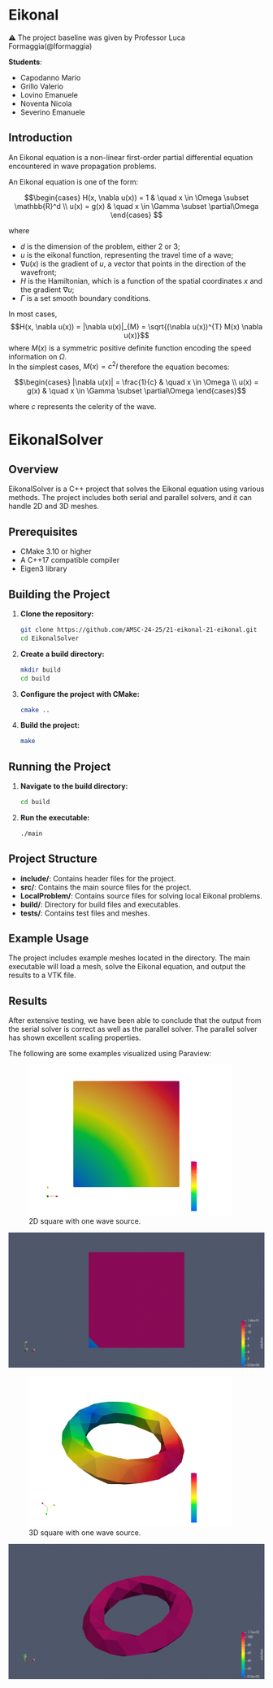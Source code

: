 # Eikonal

**⚠️** The project baseline was given by Professor Luca Formaggia(@lformaggia)

**Students**:
- Capodanno Mario
- Grillo Valerio
- Lovino Emanuele
- Noventa Nicola
- Severino Emanuele

## Introduction
An Eikonal equation is a non-linear first-order partial differential equation 
encountered in wave propagation problems. <br>

An Eikonal equation is one of the form:

$$\begin{cases} 
H(x, \nabla u(x)) = 1 & \quad x \in \Omega \subset \mathbb{R}^d \\  
u(x) = g(x) & \quad x \in \Gamma \subset \partial\Omega 
\end{cases} $$

where 
- $d$ is the dimension of the problem, either 2 or 3;
- $u$ is the eikonal function, representing the travel time of a wave;
- $\nabla u(x)$ is the gradient of $u$, a vector that points in the direction of the wavefront;
- $H$ is the Hamiltonian, which is a function of the spatial coordinates $x$ and the gradient $\nabla u$;
- $\Gamma$ is a set smooth boundary conditions.

In most cases, 
$$H(x, \nabla u(x)) = |\nabla u(x)|_{M} = \sqrt{(\nabla u(x))^{T} M(x) \nabla u(x)}$$
where $M(x)$ is a symmetric positive definite function encoding the speed information on $\Omega$. <br> 
In the simplest cases, $M(x) = c^2 I$ therefore the equation becomes:

$$\begin{cases}
|\nabla u(x)| = \frac{1}{c} & \quad x \in \Omega \\  
u(x) = g(x) & \quad x \in \Gamma \subset \partial\Omega
\end{cases}$$

where $c$ represents the celerity of the wave.



# EikonalSolver

## Overview

EikonalSolver is a C++ project that solves the Eikonal equation using various methods. The project includes both serial and parallel solvers, and it can handle 2D and 3D meshes.

## Prerequisites

- CMake 3.10 or higher
- A C++17 compatible compiler
- Eigen3 library

## Building the Project

1. **Clone the repository:**

    ```sh
    git clone https://github.com/AMSC-24-25/21-eikonal-21-eikonal.git
    cd EikonalSolver
    ```

2. **Create a build directory:**

    ```sh
    mkdir build
    cd build
    ```

3. **Configure the project with CMake:**

    ```sh
    cmake ..
    ```

4. **Build the project:**

    ```sh
    make
    ```

## Running the Project

1. **Navigate to the build directory:**

    ```sh
    cd build
    ```

2. **Run the executable:**

    ```sh
    ./main
    ```

## Project Structure

- **include/**: Contains header files for the project.
- **src/**: Contains the main source files for the project.
- **LocalProblem/**: Contains source files for solving local Eikonal problems.
- **build/**: Directory for build files and executables.
- **tests/**: Contains test files and meshes.

## Example Usage

The project includes example meshes located in the  directory. The main executable will load a mesh, solve the Eikonal equation, and output the results to a VTK file.

## Results
After extensive testing, we have been able to conclude that the output from the serial solver is correct as well as the
parallel solver. The parallel solver has shown excellent scaling properties. <br>

The following are some examples visualized using Paraview:
<figure>
    <img src="images/solution2D.png" width="400"
         alt="Square, one source">
    <figcaption>2D square with one wave source.</figcaption>
</figure>

![2D Animation](images/animation2D.gif)

<figure>
    <img src="images/solution3D.png" width="400"
         alt="Torus, one source">
    <figcaption>3D square with one wave source.</figcaption>
</figure>

![3D Animation](images/animation3D.gif)


<br>


